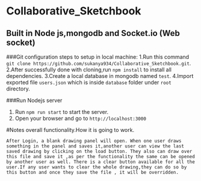 # Collaborative_Sketchbook
## Built in Node js,mongodb and Socket.io (Web socket)

###Git configuration steps to setup in local machine:
1.Run this command `git clone https://github.com/sukanya934/Collaborative_Sketchbook.git`.
2.After successfully done with cloning,run `npm install` to install all dependencies.
3.Create a local database in mongodb named `test`.
4.Import exported file `users.json` which is inside `database` folder under `root` directory.

###Run Nodejs server
1. Run `npm run start` to start the server.
2. Open your browser and go to `http://localhost:3000`



#Notes overall functionality.How it is going to work.

`After Login, a blank drawing panel will open.
When one user draws something in the panel and saves it,another user can view the last saved drawing by clicking on the load button.
They also can draw over this file and save it ,as per the functionality the same can be opened by another user as well.
There is a clear button available for all the user.If any user wants to clear the whole drawing,they can do so by this button and once they save the file , it will be overridden.`
